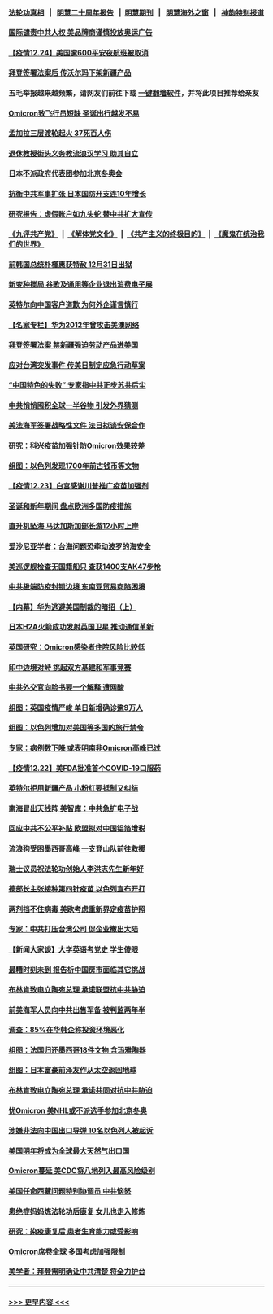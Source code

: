 #### [法轮功真相](https://github.com/gfw-breaker/truth/blob/master/README.md?t=0) &nbsp;&nbsp;|&nbsp;&nbsp; [明慧二十周年报告](https://github.com/gfw-breaker/mh-reports/blob/master/README.md?t=0) &nbsp;&nbsp;|&nbsp;&nbsp;[明慧期刊](https://github.com/gfw-breaker/mh-qikan) &nbsp;&nbsp;|&nbsp;&nbsp; [明慧海外之窗](https://github.com/gfw-breaker/mh-news/blob/master/README.md?t=0) &nbsp;&nbsp;|&nbsp;&nbsp; [神韵特别报道](https://github.com/gfw-breaker/mh-news/blob/master/shenyun.md?t=0)
#### [国际谴责中共人权 美品牌商谨慎投放奥运广告](../pages/nsc418/n13458493.md?t=12250950) 
#### [【疫情12.24】美国逾600平安夜航班被取消](../pages/nsc418/n13457415.md?t=12250950) 
#### [拜登签署法案后 传沃尔玛下架新疆产品](../pages/nsc418/n13458177.md?t=12250950) 
#### 五毛举报越来越频繁，请网友们前往下载 [一键翻墙软件](https://github.com/gfw-breaker/ssr-accounts)，并将此项目推荐给亲友
#### [Omicron致飞行员短缺 圣诞出行越发不易](../pages/nsc418/n13457823.md?t=12250950) 
#### [孟加拉三层渡轮起火 37死百人伤](../pages/nsc418/n13457908.md?t=12250950) 
#### [退休教授街头义务教流浪汉学习 助其自立](../pages/nsc418/n13457267.md?t=12250950) 
#### [日本不派政府代表团参加北京冬奥会](../pages/nsc418/n13457003.md?t=12250950) 
#### [抗衡中共军事扩张 日本国防开支连10年增长](../pages/nsc418/n13456888.md?t=12250950) 
#### [研究报告：虚假账户如九头蛇 替中共扩大宣传](../pages/nsc418/n13456668.md?t=12250950) 
#### [《九评共产党》](https://github.com/begood0513/9ping.md/blob/master/README.md) &nbsp;|&nbsp; [《解体党文化》](../../../../jtdwh.md/blob/master/README.md)  &nbsp;|&nbsp; [《共产主义的终极目的》](../../../../gczydzjmd.md/blob/master/README.md) &nbsp;|&nbsp; [《魔鬼在统治我们的世界》](../../../../mgztzwmdsj.md/blob/master/README.md) 
#### [前韩国总统朴槿惠获特赦 12月31日出狱](../pages/nsc418/n13456602.md?t=12250950) 
#### [新变种搅局 谷歌及通用等企业退出消费电子展](../pages/nsc418/n13456277.md?t=12250950) 
#### [英特尔向中国客户道歉 为何外企谨言慎行](../pages/nsc418/n13456180.md?t=12250950) 
#### [【名家专栏】华为2012年曾攻击美澳网络](../pages/nsc418/n13455456.md?t=12250950) 
#### [拜登签署法案 禁新疆强迫劳动产品进美国](../pages/nsc418/n13456047.md?t=12250950) 
#### [应对台湾突发事件 传美日制定应急行动草案](../pages/nsc418/n13455894.md?t=12250950) 
#### [“中国特色的失败” 专家指中共正步苏共后尘](../pages/nsc418/n13455905.md?t=12250950) 
#### [中共悄悄囤积全球一半谷物 引发外界猜测](../pages/nsc418/n13455789.md?t=12250950) 
#### [美法海军签署战略性文件 法日拟谈安保合作](../pages/nsc418/n13455808.md?t=12250950) 
#### [研究：科兴疫苗加强针防Omicron效果较差](../pages/nsc418/n13455370.md?t=12250950) 
#### [组图：以色列发现1700年前古钱币等文物](../pages/nsc418/n13454986.md?t=12250950) 
#### [【疫情12.23】白宫感谢川普推广疫苗加强剂](../pages/nsc418/n13455089.md?t=12250950) 
#### [圣诞和新年期间 盘点欧洲多国防疫措施](../pages/nsc418/n13455529.md?t=12250950) 
#### [直升机坠海 马达加斯加部长游12小时上岸](../pages/nsc418/n13454861.md?t=12250950) 
#### [爱沙尼亚学者：台海问题恐牵动波罗的海安全](../pages/nsc418/n13452810.md?t=12250950) 
#### [美巡逻舰检查无国籍船只 查获1400支AK47步枪](../pages/nsc418/n13454790.md?t=12250950) 
#### [中共极端防疫封锁边境 东南亚贸易商陷困境](../pages/nsc418/n13454475.md?t=12250950) 
#### [【内幕】华为逃避美国制裁的暗招（上）](../pages/nsc418/n13454129.md?t=12250950) 
#### [日本H2A火箭成功发射英国卫星 推动通信革新](../pages/nsc418/n13454491.md?t=12250950) 
#### [英国研究：Omicron感染者住院风险比较低](../pages/nsc418/n13454212.md?t=12250950) 
#### [印中边境对峙 挑起双方基建和军事竞赛](../pages/nsc418/n13454052.md?t=12250950) 
#### [中共外交官向脸书要一个解释 遭网酸](../pages/nsc418/n13454041.md?t=12250950) 
#### [组图：英国疫情严峻 单日新增确诊逾9万人](../pages/nsc418/n13452926.md?t=12250950) 
#### [组图：以色列增加对美国等多国的旅行禁令](../pages/nsc418/n13453230.md?t=12250950) 
#### [专家：病例数下降 或表明南非Omicron高峰已过](../pages/nsc418/n13453475.md?t=12250950) 
#### [【疫情12.22】美FDA批准首个COVID-19口服药](../pages/nsc418/n13452822.md?t=12250950) 
#### [英特尔拒用新疆产品 小粉红要抵制又纠结](../pages/nsc418/n13453654.md?t=12250950) 
#### [南海冒出天线阵 美智库：中共急扩电子战](../pages/nsc418/n13453583.md?t=12250950) 
#### [回应中共不公平补贴 欧盟拟对中国铝箔增税](../pages/nsc418/n13453499.md?t=12250950) 
#### [流浪狗受困墨西哥高峰 一支登山队前往救援](../pages/nsc418/n13451759.md?t=12250950) 
#### [瑞士议员祝法轮功创始人李洪志先生新年好](../pages/nsc418/n13453024.md?t=12250950) 
#### [德部长主张接种第四针疫苗 以色列宣布开打](../pages/nsc418/n13453342.md?t=12250950) 
#### [两剂挡不住病毒 美欧考虑重新界定疫苗护照](../pages/nsc418/n13453426.md?t=12250950) 
#### [专家：中共打压台湾公司 促企业撤出大陆](../pages/nsc418/n13453307.md?t=12250950) 
#### [【新闻大家谈】大学英语考党史 学生傻眼](../pages/nsc418/n13453204.md?t=12250950) 
#### [最糟时刻未到 报告析中国房市面临其它挑战](../pages/nsc418/n13453318.md?t=12250950) 
#### [布林肯致电立陶宛总理 承诺联盟抗中共胁迫](../pages/nsc418/n13453026.md?t=12250950) 
#### [前美海军人员向中共出售军备 被判监两年半](../pages/nsc418/n13452498.md?t=12250950) 
#### [调查：85%在华韩企称投资环境恶化](../pages/nsc418/n13452574.md?t=12250950) 
#### [组图：法国归还墨西哥18件文物 含玛雅陶器](../pages/nsc418/n13450834.md?t=12250950) 
#### [组图：日本富豪前泽友作从太空返回地球](../pages/nsc418/n13450560.md?t=12250950) 
#### [布林肯致电立陶宛总理 承诺共同对抗中共胁迫](../pages/nsc418/n13452145.md?t=12250950) 
#### [忧Omicron 美NHL或不派选手参加北京冬奥](../pages/nsc418/n13451494.md?t=12250950) 
#### [涉嫌非法向中国出口导弹 10名以色列人被起诉](../pages/nsc418/n13451751.md?t=12250950) 
#### [美国明年将成为全球最大天然气出口国](../pages/nsc418/n13451457.md?t=12250950) 
#### [Omicron蔓延 美CDC将八地列入最高风险级别](../pages/nsc418/n13451404.md?t=12250950) 
#### [美国任命西藏问题特别协调员 中共恼怒](../pages/nsc418/n13451284.md?t=12250950) 
#### [患绝症妈妈炼法轮功后康复 女儿也走入修炼](../pages/nsc418/n13444178.md?t=12250950) 
#### [研究：染疫康复后 患者生育能力或受影响](../pages/nsc418/n13451158.md?t=12250950) 
#### [Omicron席卷全球 多国考虑加强限制](../pages/nsc418/n13451148.md?t=12250950) 
#### [美学者：拜登需明确让中共清楚 将全力护台](../pages/nsc418/n13450739.md?t=12250950) 

----
#### [ >>> 更早内容 <<< ](../indexes/nsc418-earlier.md)
